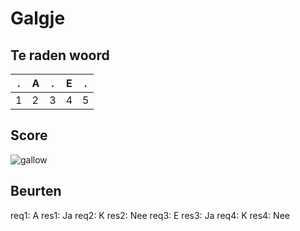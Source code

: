# Galgje

## Te raden woord

|.|A|.|E|.|
|-|-|-|-|-|
|1|2|3|4|5|

## Score
![gallow](./images/3.png)

## Beurten
req1: A
res1: Ja
req2: K
res2: Nee
req3: E
res3: Ja
req4: K
res4: Nee